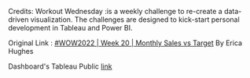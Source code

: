 Credits: Workout Wednesday :is a weekly challenge to re-create a data-driven visualization. The challenges are designed to kick-start personal development in Tableau and Power BI.


Original Link : [#WOW2022 | Week 20 | Monthly Sales vs Target](https://www.workout-wednesday.com/2022w20tab/) By Erica Hughes 


Dashboard's Tableau Public [link](https://public.tableau.com/app/profile/amira.salama/viz/MonthlySalesVsTarget_16642269421100/Dashboard1)
